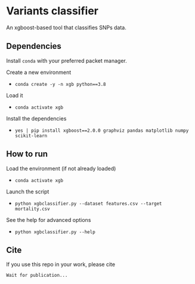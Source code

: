 # Variants classifier
An xgboost-based tool that classifies SNPs data.

## Dependencies
Install `conda` with your preferred packet manager.

Create a new environment 
- `conda create -y -n xgb python==3.8`

Load it 
- `conda activate xgb`

Install the dependencies 
- `yes | pip install xgboost==2.0.0 graphviz pandas matplotlib numpy scikit-learn`

## How to run
Load the environment (if not already loaded)
- `conda activate xgb`

Launch the script 
- `python xgbclassifier.py --dataset features.csv --target mortality.csv`

See the help for advanced options
- `python xgbclassifier.py --help`

## Cite
If you use this repo in your work, please cite

```
Wait for publication...
```